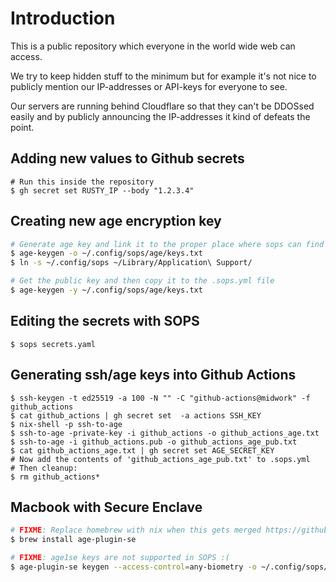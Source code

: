 # Introduction
This is a public repository which everyone in the world wide web can access.

We try to keep hidden stuff to the minimum but for example it's not nice to publicly mention our IP-addresses or API-keys for everyone to see.

Our servers are running behind Cloudflare so that they can't be DDOSsed easily and by publicly announcing the IP-addresses it kind of defeats the point.

## Adding new values to Github secrets
```
# Run this inside the repository
$ gh secret set RUSTY_IP --body "1.2.3.4"
```

## Creating new age encryption key
```sh
# Generate age key and link it to the proper place where sops can find it
$ age-keygen -o ~/.config/sops/age/keys.txt
$ ln -s ~/.config/sops ~/Library/Application\ Support/

# Get the public key and then copy it to the .sops.yml file
$ age-keygen -y ~/.config/sops/age/keys.txt
```

## Editing the secrets with SOPS
```
$ sops secrets.yaml
```

## Generating ssh/age keys into Github Actions
```
$ ssh-keygen -t ed25519 -a 100 -N "" -C "github-actions@midwork" -f github_actions
$ cat github_actions | gh secret set  -a actions SSH_KEY
$ nix-shell -p ssh-to-age
$ ssh-to-age -private-key -i github_actions -o github_actions_age.txt
$ ssh-to-age -i github_actions.pub -o github_actions_age_pub.txt
$ cat github_actions_age.txt | gh secret set AGE_SECRET_KEY
# Now add the contents of 'github_actions_age_pub.txt' to .sops.yml
# Then cleanup:
$ rm github_actions*
```

## Macbook with Secure Enclave
```sh
# FIXME: Replace homebrew with nix when this gets merged https://github.com/NixOS/nixpkgs/pull/382902
$ brew install age-plugin-se

# FIXME: age1se keys are not supported in SOPS :(
$ age-plugin-se keygen --access-control=any-biometry -o ~/.config/sops/age/secure-enclave-key.txt
```